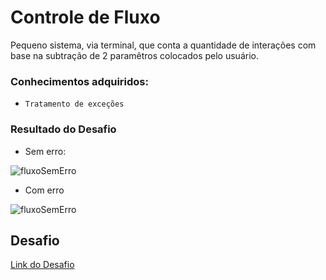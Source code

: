 # Controle de Fluxo
Pequeno sistema, via terminal, que conta a quantidade de interações com base na subtração de 2 paramêtros colocados pelo usuário.

### Conhecimentos adquiridos:

- `Tratamento de exceções`

### Resultado do Desafio 

- Sem erro:

![fluxoSemErro](https://github.com/Jeff-bt/dio-claro-challenges-basic/blob/main/ContaBanco/img/fluxoCorreto.png)

- Com erro

![fluxoSemErro](https://github.com/Jeff-bt/dio-claro-challenges-basic/blob/main/ContaBanco/img/fluxoComError.png)

## Desafio
 [Link do Desafio](https://github.com/digitalinnovationone/trilha-java-basico/tree/main/desafios/controle-fluxo)
